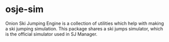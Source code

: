 # osje-sim
Onion Ski Jumping Engine is a collection of utilities which help with making a ski jumping simulation. This package shares a ski jumps simulator, which is the official simulator used in SJ Manager.
